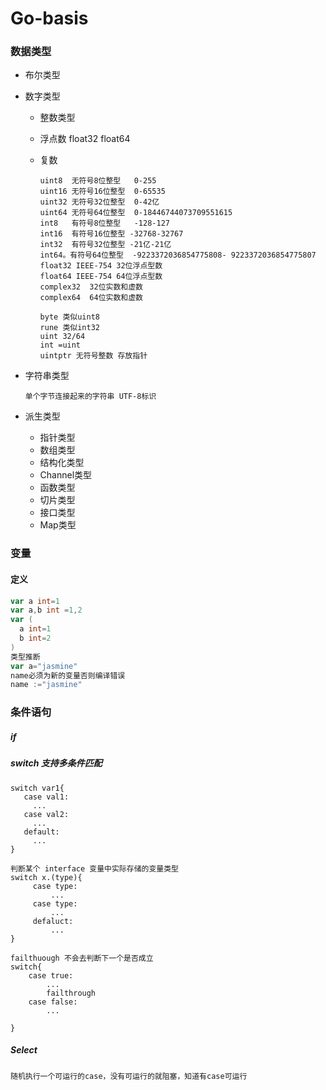 # Go-basis

### 数据类型

- 布尔类型

- 数字类型

  - 整数类型

  - 浮点数 float32 float64

  - 复数

    ```
    uint8  无符号8位整型   0-255
    uint16 无符号16位整型  0-65535
    uint32 无符号32位整型  0-42亿
    uint64 无符号64位整型  0-18446744073709551615
    int8   有符号8位整型   -128-127
    int16  有符号16位整型 -32768-32767
    int32  有符号32位整型 -21亿-21亿
    int64。有符号64位整型  -9223372036854775808- 9223372036854775807
    float32 IEEE-754 32位浮点型数
    float64 IEEE-754 64位浮点型数
    complex32  32位实数和虚数
    complex64  64位实数和虚数
    ```

    ```
    byte 类似uint8
    rune 类似int32
    uint 32/64
    int =uint
    uintptr 无符号整数 存放指针
    ```

    

- 字符串类型  

  ```
  单个字节连接起来的字符串 UTF-8标识
  ```

- 派生类型

  - 指针类型
  - 数组类型
  - 结构化类型
  - Channel类型
  - 函数类型
  - 切片类型
  - 接口类型
  - Map类型

### 变量

#### 定义

```go
var a int=1
var a,b int =1,2
var (
  a int=1
  b int=2
)
类型推断
var a="jasmine"
name必须为新的变量否则编译错误
name :="jasmine"
```

### 条件语句

##### if

##### switch 支持多条件匹配

```
switch var1{
   case val1:
  	 ...
   case val2:
  	 ...
   default:
  	 ...
}
```

```
判断某个 interface 变量中实际存储的变量类型
switch x.(type){
	 case type:
 		 ...
	 case type:
		 ...
	 defaluct:
		 ...
}
```

```
failthuough 不会去判断下一个是否成立
switch{
	case true:
		...
		failthrough
	case false:
		...
		
}
```

##### Select

```
随机执行一个可运行的case，没有可运行的就阻塞，知道有case可运行
```

